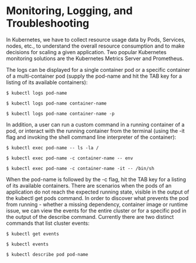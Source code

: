 # Monitoring, Logging, and Troubleshooting

In Kubernetes, we have to collect resource usage data by Pods, Services, nodes, etc., to understand the overall resource consumption and to make decisions for scaling a given application. Two popular Kubernetes monitoring solutions are the Kubernetes Metrics Server and Prometheus.

The logs can be displayed for a single container pod or a specific container of a multi-container pod (supply the pod-name and hit the TAB key for a listing of its available containers):

```$ kubectl logs pod-name```

```$ kubectl logs pod-name container-name```

```$ kubectl logs pod-name container-name -p```

In addition, a user can run a custom command in a running container of a pod, or interact with the running container from the terminal (using the -it flag and invoking the shell command line interpreter of the container):

```$ kubectl exec pod-name -- ls -la /```

```$ kubectl exec pod-name -c container-name -- env```

```$ kubectl exec pod-name -c container-name -it -- /bin/sh```

When the pod-name is followed by the -c flag, hit the TAB key for a listing of its available containers. There are scenarios when the pods of an application do not reach the expected running state, visible in the output of the kubectl get pods command. In order to discover what prevents the pod from running - whether a missing dependency, container image or runtime issue, we can view the events for the entire cluster or for a specific pod in the output of the describe command. Currently there are two distinct commands that list cluster events:

```$ kubectl get events```

```$ kubectl events```

```$ kubectl describe pod pod-name```